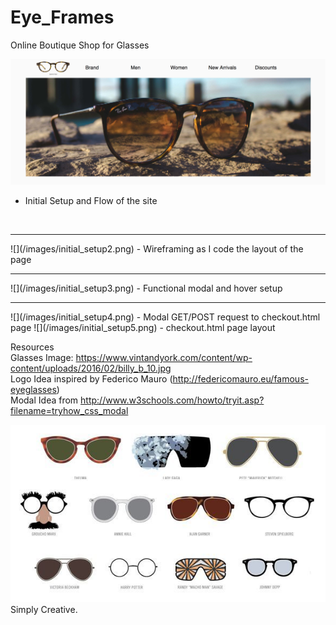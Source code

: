 # Eye_Frames
Online Boutique Shop for Glasses

![](/images/initial_setup.png)
- Initial Setup and Flow of the site
<br />
<hr>
![](/images/initial_setup2.png)
- Wireframing as I code the layout of the page
<br />
<hr>
![](/images/initial_setup3.png)
- Functional modal and hover setup
<br />
<hr>
![](/images/initial_setup4.png)
- Modal GET/POST request to checkout.html page
![](/images/initial_setup5.png)
- checkout.html page layout

Resources <br>
Glasses Image: https://www.vintandyork.com/content/wp-content/uploads/2016/02/billy_b_10.jpg <br>
Logo Idea inspired by Federico Mauro (http://federicomauro.eu/famous-eyeglasses) <br>
Modal Idea from http://www.w3schools.com/howto/tryit.asp?filename=tryhow_css_modal

![](/images/creative.jpg)<br />
Simply Creative.

